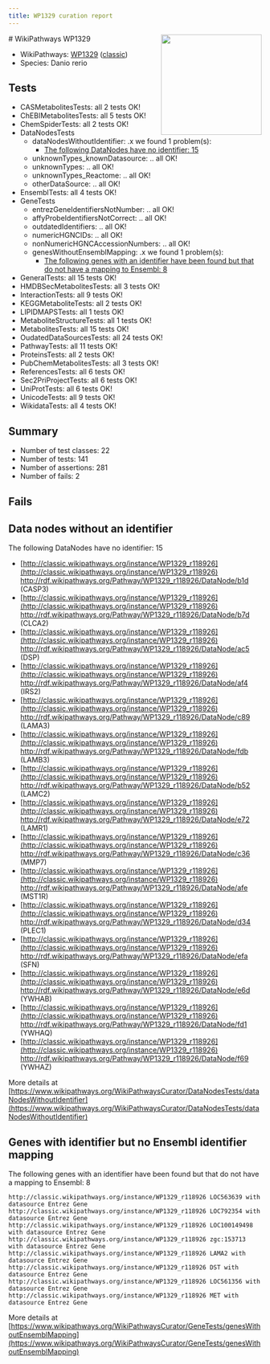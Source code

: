 ```yaml
---
title: WP1329 curation report
---
```


<img style="float: right; width: 200px" src="https://upload.wikimedia.org/wikipedia/commons/thumb/8/83/Wplogo_with_text_500.png/640px-Wplogo_with_text_500.png" />
# WikiPathways WP1329

* WikiPathways: [WP1329](https://wikipathways.org/pathways/WP1329) ([classic](https://classic.wikipathways.org/instance/WP1329))
* Species: Danio rerio
## Tests
* CASMetabolitesTests: all 2 tests OK!
* ChEBIMetabolitesTests: all 5 tests OK!
* ChemSpiderTests: all 2 tests OK!
* DataNodesTests
    * dataNodesWithoutIdentifier: .x we found 1 problem(s):
        * [The following DataNodes have no identifier: 15](#8792c495)
    * unknownTypes_knownDatasource: .. all OK!
    * unknownTypes: .. all OK!
    * unknownTypes_Reactome: .. all OK!
    * otherDataSource: .. all OK!
* EnsemblTests: all 4 tests OK!
* GeneTests
    * entrezGeneIdentifiersNotNumber: .. all OK!
    * affyProbeIdentifiersNotCorrect: .. all OK!
    * outdatedIdentifiers: .. all OK!
    * numericHGNCIDs: .. all OK!
    * nonNumericHGNCAccessionNumbers: .. all OK!
    * genesWithoutEnsemblMapping: .x we found 1 problem(s):
        * [The following genes with an identifier have been found but that do not have a mapping to Ensembl: 8](#40286d8a)
* GeneralTests: all 15 tests OK!
* HMDBSecMetabolitesTests: all 3 tests OK!
* InteractionTests: all 9 tests OK!
* KEGGMetaboliteTests: all 2 tests OK!
* LIPIDMAPSTests: all 1 tests OK!
* MetaboliteStructureTests: all 1 tests OK!
* MetabolitesTests: all 15 tests OK!
* OudatedDataSourcesTests: all 24 tests OK!
* PathwayTests: all 11 tests OK!
* ProteinsTests: all 2 tests OK!
* PubChemMetabolitesTests: all 3 tests OK!
* ReferencesTests: all 6 tests OK!
* Sec2PriProjectTests: all 6 tests OK!
* UniProtTests: all 6 tests OK!
* UnicodeTests: all 9 tests OK!
* WikidataTests: all 4 tests OK!


## Summary

* Number of test classes: 22
* Number of tests: 141
* Number of assertions: 281
* Number of fails: 2

## Fails

<a name="8792c495" />

## Data nodes without an identifier

The following DataNodes have no identifier: 15

* [http://classic.wikipathways.org/instance/WP1329_r118926](http://classic.wikipathways.org/instance/WP1329_r118926) http://rdf.wikipathways.org/Pathway/WP1329_r118926/DataNode/b1d (CASP3)
* [http://classic.wikipathways.org/instance/WP1329_r118926](http://classic.wikipathways.org/instance/WP1329_r118926) http://rdf.wikipathways.org/Pathway/WP1329_r118926/DataNode/b7d (CLCA2)
* [http://classic.wikipathways.org/instance/WP1329_r118926](http://classic.wikipathways.org/instance/WP1329_r118926) http://rdf.wikipathways.org/Pathway/WP1329_r118926/DataNode/ac5 (DSP)
* [http://classic.wikipathways.org/instance/WP1329_r118926](http://classic.wikipathways.org/instance/WP1329_r118926) http://rdf.wikipathways.org/Pathway/WP1329_r118926/DataNode/af4 (IRS2)
* [http://classic.wikipathways.org/instance/WP1329_r118926](http://classic.wikipathways.org/instance/WP1329_r118926) http://rdf.wikipathways.org/Pathway/WP1329_r118926/DataNode/c89 (LAMA3)
* [http://classic.wikipathways.org/instance/WP1329_r118926](http://classic.wikipathways.org/instance/WP1329_r118926) http://rdf.wikipathways.org/Pathway/WP1329_r118926/DataNode/fdb (LAMB3)
* [http://classic.wikipathways.org/instance/WP1329_r118926](http://classic.wikipathways.org/instance/WP1329_r118926) http://rdf.wikipathways.org/Pathway/WP1329_r118926/DataNode/b52 (LAMC2)
* [http://classic.wikipathways.org/instance/WP1329_r118926](http://classic.wikipathways.org/instance/WP1329_r118926) http://rdf.wikipathways.org/Pathway/WP1329_r118926/DataNode/e72 (LAMR1)
* [http://classic.wikipathways.org/instance/WP1329_r118926](http://classic.wikipathways.org/instance/WP1329_r118926) http://rdf.wikipathways.org/Pathway/WP1329_r118926/DataNode/c36 (MMP7)
* [http://classic.wikipathways.org/instance/WP1329_r118926](http://classic.wikipathways.org/instance/WP1329_r118926) http://rdf.wikipathways.org/Pathway/WP1329_r118926/DataNode/afe (MST1R)
* [http://classic.wikipathways.org/instance/WP1329_r118926](http://classic.wikipathways.org/instance/WP1329_r118926) http://rdf.wikipathways.org/Pathway/WP1329_r118926/DataNode/d34 (PLEC1)
* [http://classic.wikipathways.org/instance/WP1329_r118926](http://classic.wikipathways.org/instance/WP1329_r118926) http://rdf.wikipathways.org/Pathway/WP1329_r118926/DataNode/efa (SFN)
* [http://classic.wikipathways.org/instance/WP1329_r118926](http://classic.wikipathways.org/instance/WP1329_r118926) http://rdf.wikipathways.org/Pathway/WP1329_r118926/DataNode/e6d (YWHAB)
* [http://classic.wikipathways.org/instance/WP1329_r118926](http://classic.wikipathways.org/instance/WP1329_r118926) http://rdf.wikipathways.org/Pathway/WP1329_r118926/DataNode/fd1 (YWHAQ)
* [http://classic.wikipathways.org/instance/WP1329_r118926](http://classic.wikipathways.org/instance/WP1329_r118926) http://rdf.wikipathways.org/Pathway/WP1329_r118926/DataNode/f69 (YWHAZ)


More details at [https://www.wikipathways.org/WikiPathwaysCurator/DataNodesTests/dataNodesWithoutIdentifier](https://www.wikipathways.org/WikiPathwaysCurator/DataNodesTests/dataNodesWithoutIdentifier)

<a name="40286d8a" />

## Genes with identifier but no Ensembl identifier mapping

The following genes with an identifier have been found but that do not have a mapping to Ensembl: 8
```
http://classic.wikipathways.org/instance/WP1329_r118926 LOC563639 with datasource Entrez Gene
http://classic.wikipathways.org/instance/WP1329_r118926 LOC792354 with datasource Entrez Gene
http://classic.wikipathways.org/instance/WP1329_r118926 LOC100149498 with datasource Entrez Gene
http://classic.wikipathways.org/instance/WP1329_r118926 zgc:153713 with datasource Entrez Gene
http://classic.wikipathways.org/instance/WP1329_r118926 LAMA2 with datasource Entrez Gene
http://classic.wikipathways.org/instance/WP1329_r118926 DST with datasource Entrez Gene
http://classic.wikipathways.org/instance/WP1329_r118926 LOC561356 with datasource Entrez Gene
http://classic.wikipathways.org/instance/WP1329_r118926 MET with datasource Entrez Gene
```

More details at [https://www.wikipathways.org/WikiPathwaysCurator/GeneTests/genesWithoutEnsemblMapping](https://www.wikipathways.org/WikiPathwaysCurator/GeneTests/genesWithoutEnsemblMapping)

